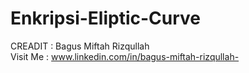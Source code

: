 # Enkripsi-Eliptic-Curve

CREADIT : Bagus Miftah Rizqullah\
Visit Me :
www.linkedin.com/in/bagus-miftah-rizqullah-
